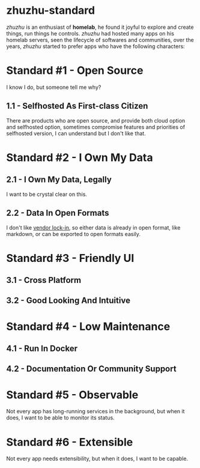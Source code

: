 # zhuzhu-standard

_zhuzhu_ is an enthusiast of **homelab**, he found it joyful to explore and create things, run things he controls. _zhuzhu_ had hosted many apps on his homelab servers, seen the lifecycle of softwares and communities, over the years, _zhuzhu_ started to prefer apps who have the following characters:

# Standard #1 - Open Source

I know I do, but someone tell me why?

## 1.1 - Selfhosted As First-class Citizen

There are products who are open source, and provide both cloud option and selfhosted option, sometimes compromise features and priorities of selfhosted version, I can understand but I don't like that.

# Standard #2 - I Own My Data

## 2.1 - I Own My Data, Legally

I want to be crystal clear on this.

## 2.2 - Data In Open Formats

I don't like [vendor lock-in](https://en.wikipedia.org/wiki/Vendor_lock-in), so either data is already in open format, like markdown, or can be exported to open formats easily.

# Standard #3 - Friendly UI

## 3.1 - Cross Platform

## 3.2 - Good Looking And Intuitive

# Standard #4 - Low Maintenance

## 4.1 - Run In Docker

## 4.2 - Documentation Or Community Support

# Standard #5 - Observable

Not every app has long-running services in the background, but when it does, I want to be able to monitor its status.

# Standard #6 - Extensible

Not every app needs extensibility, but when it does, I want to be capable.
